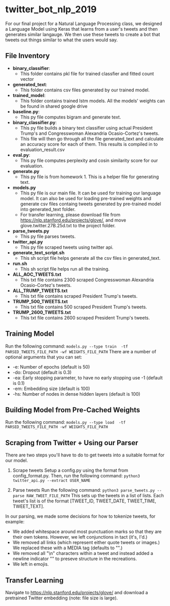 # twitter_bot_nlp_2019

For our final project for a Natural Language Processing class, we designed a Language Model using Keras that learns from a user's tweets and then generates similar langauge. We then use these tweets to create a bot that tweets out things similar to what the users would say. 


## File Inventory
- **binary_classifier**:
  - This folder contains pkl file for trained classfier and fitted count vector
- **generated_text**:
  - This folder contains csv files generated by our trained model. 
- **trained_model**:
  - This folder contains trained lstm models. All the models' weights can be found in shared google drive
- **baseline.py**:
  - This py file computes bigram and generate text.
- **binary_classifier.py**:
  - This py file builds a binary text classifier using actual President Trump's and Congresswoman Alexandria Ocasio-Cortez's tweets.
  - This file will then go through all the file generated_text and calculate an accuracy score for each of them. This results is compiled in to evaluation_result.csv
- **eval.py**:
  - This py file computes perplexity and cosin similarity score for our evaluation. 
- **generate.py**
  - This py file is from homework 1. This is a helper file for generating text.
- **models.py**
  - This py file is our main file. It can be used for training our language model. It can also be used for loading pre-trained weights and generate csv files containg tweets generated by pre-trained model into generated_text folder.
  - For transfer learning, please download file from https://nlp.stanford.edu/projects/glove/, and move glove.twitter.27B.25d.txt to the project folder.
- **parse_tweets.py**
  - This py file parses tweets.
- **twitter_api.py**
  - This py file scraped tweets using twitter api. 
- **generate_text_script.sh**
  - This sh script file helps generate all the csv files in generated_text. 
- **run.sh**
  - This sh script file helps run all the training. 
- **ALL_AOC_TWEETS.txt**
  - This txt file contains 2300 scraped Congresswoman Alexandria Ocasio-Cortez's tweets.
- **ALL_TRUMP_TWEETS.txt**
  - This txt file contains scraped President Trump's tweets.
- **TRUMP_500_TWEETS.txt**
  - This txt file contains 500 scraped President Trump's tweets.
- **TRUMP_2600_TWEETS.txt**
  - This txt file contains 2600 scraped President Trump's tweets.

 
  

  
  
  
## Training Model
Run the following command: `models.py --type train  -tf PARSED_TWEETS_FILE_PATH -wf WEIGHTS_FILE_PATH`
There are a number of optional arguments that you can set: 
- -e: Number of epochs (default is 50)
- -do: Dropout (default is 0.3)
- -ea: Early stopping parameter, to have no early stopping use -1 (default is 0.1)
- -em: Embedding size (default is 100)
- -hs: Number of nodes in dense hidden layers (default is 100)

## Building Model from Pre-Cached Weights 
Run the following command: `models.py --type load  -tf PARSED_TWEETS_FILE_PATH -wf WEIGHTS_FILE_PATH`

## Scraping from Twitter + Using our Parser
There are two steps you'll have to do to get tweets into a suitable format for our model. 
1. Scrape tweets
Setup a config.py using the format from config_format.py. Then, run the following command: `python3 twitter_api.py --extract USER_NAME`

2. Parse tweets
Run the following command: `python3 parse_tweets.py --parse RAW_TWEET_FILE_PATH`
This sets up the tweets in a list of lists. Each tweet's list is of the format [TWEET_ID, TWEET_DATE, TWEET_TIME, TWEET_TEXT]. 

In our parsing, we made some decisions for how to tokenize tweets, for example:

- We added whitespace around most punctuation marks so that they are their own tokens. However, we left conjunctions in tact (it's, I'd.)
- We removed all links (which represent either quote tweets or images.) We replaced these with a MEDIA tag (defaults to "<MEDIA>".)
- We removed all "\n" characters within a tweet and instead added a newline indicator "<NL>" to preseve structure in the recreations. 
- We left in emojis. 


## Transfer Learning

Navigate to https://nlp.stanford.edu/projects/glove/ and download a pretrained Twitter embedding (note: file size is large).
